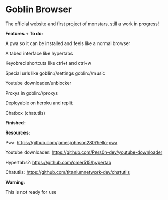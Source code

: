# Goblin Browser
The official website and first project of monstars, still a work in progress!

**Features + To do:**

A pwa so it can be installed and feels like a normal browser

A tabed interface like hypertabs

Keyobred shortcuts like ctrl+t and ctrl+w

Special urls like goblin://settings goblin://music

Youtube downloader/unblocker

Proxys in goblin://proxys

Deployable on heroku and replit

Chatbox (chatutils)

**Finished:**

**Resources:**

Pwa: https://github.com/jamesjohnson280/hello-pwa

Youtube downloader: https://github.com/Pers0n-dev/youtube-downloader

Hypertabs?: https://github.com/omer515/hypertab

Chatutils: https://github.com/titaniumnetwork-dev/chatutils

**Warning:**

This is not ready for use

